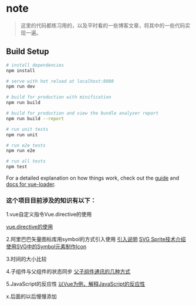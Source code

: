 # note

> 这里的代码都练习用的，以及平时看的一些博客文章，将其中的一些代码实现一遍。

## Build Setup

``` bash
# install dependencies
npm install

# serve with hot reload at localhost:8080
npm run dev

# build for production with minification
npm run build

# build for production and view the bundle analyzer report
npm run build --report

# run unit tests
npm run unit

# run e2e tests
npm run e2e

# run all tests
npm test
```

For a detailed explanation on how things work, check out the [guide](http://vuejs-templates.github.io/webpack/) and [docs for vue-loader](http://vuejs.github.io/vue-loader).

### 这个项目目前涉及的知识有以下：

1.vue自定义指令Vue.directive的使用

[vue.directive的使用](https://blog.logrocket.com/building-a-long-press-directive-in-vue-3408d60fb511)

2.阿里巴巴矢量图标库用symbol的方式引入使用
[引入说明](http://www.iconfont.cn/help/detail?spm=a313x.7781069.1998910419.d8cf4382a&helptype=code)
[SVG Sprite技术介绍](https://www.zhangxinxu.com/wordpress/2014/07/introduce-svg-sprite-technology/?spm=a313x.7781069.1998910419.112)
[使用SVG中的Symbol元素制作Icon](http://blog.jobbole.com/79078/)

3.时间的大小比较

4.子组件与父组件的状态同步
[父子组件通讯的几种方式](https://www.cnblogs.com/penghuwan/p/7473375.html)

5.JavaScript的反应性
[以Vue为例，解释JavaScript的反应性](https://mp.weixin.qq.com/s/Wm5-3hsqre7ft_f0YBnoeg)

x.后面的以后慢慢添加

